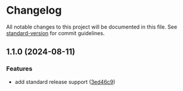# Changelog

All notable changes to this project will be documented in this file. See [standard-version](https://github.com/conventional-changelog/standard-version) for commit guidelines.

## 1.1.0 (2024-08-11)


### Features

* add standard release support ([3ed46c9](https://github.com/Awajsharma12/auto-changelogs/commit/3ed46c9ca8c9d7b5a2117a04b859cec1ab666a0e))

